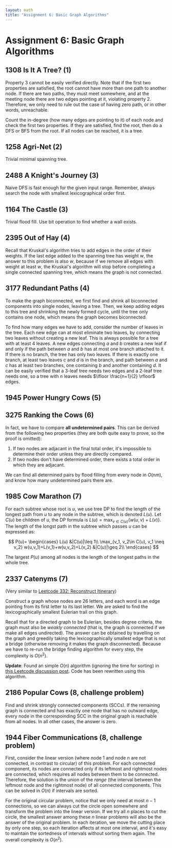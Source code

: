 ```yaml
---
layout: math
title: "Assignment 6: Basic Graph Algorithms"
---
```


# Assignment 6: Basic Graph Algorithms 

## 1308 Is It A Tree? (1) 

Property 3 cannot be easily verified directly. Note that if the first two properties are satisfied, the root cannot have more than one path to another node. If there are two paths, they must meet somewhere, and at the meeting node there are two edges pointing at it, violating property 2. Therefore, we only need to rule out the case of having zero path, or in other words, unreachable.

Count the in-degree (how many edges are pointing to it) of each node and check the first two properties. If they are satisfied, find the root, then do a DFS or BFS from the root. If all nodes can be reached, it is a tree.

## 1258 Agri-Net (2) 

Trivial minimal spanning tree.

## 2488 A Knight's Journey (3) 

Naive DFS is fast enough for the given input range. Remember, always search the node with smallest lexicographical order first.

## 1164 The Castle (3) 

Trivial flood fill. Use bit operation to find whether a wall exists.

## 2395 Out of Hay (4) 

Recall that Kruskal's algorithm tries to add edges in the order of their weights. If the last edge added to the spanning tree has weight $w$, the answer to this problem is also $w$, because if we remove all edges with weight at least $w$, the Kruskal's algorithm will stop before completing a single connected spanning tree, which means the graph is not connected.

## 3177 Redundant Paths (4) 

To make the graph biconnected, we first find and shrink all biconnected components into single nodes, leaving a tree. Then, we keep adding edges to this tree and shrinking the newly formed cycle, until the tree only contains one node, which means the graph becomes biconnected.

To find how many edges we have to add, consider the number of leaves in the tree. Each new edge can at most eliminate two leaves, by connecting two leaves without creating a new leaf. This is always possible for a tree with at least 4 leaves. A new edges connecting $a$ and $b$ creates a new leaf if and only if the path between $a$ and $b$ has at most one branch attached to it. If there is no branch, the tree has only two leaves. If there is exactly one branch, at least two leaves $c$ and $d$ is in the branch, and path between $a$ and $c$ has at least two branches, one containing $b$ and another containing $d$. It can be easily verified that a 3-leaf tree needs two edges and a 2-leaf tree needs one, so a tree with $n$ leaves needs $\lfloor \frac{n+1}{2} \rfloor$ edges.

## 1945 Power Hungry Cows (5) 

## 3275 Ranking the Cows (6)

In fact, we have to compare **all undetermined pairs**. This can be derived from the following two properties (they are both quite easy to prove, so the proof is omitted):

1. If two nodes are adjacant in the final total order, it's impossible to determine their order unless they are directly compared.
2. If two nodes don't have determined order, there exists a total order in which they are adjacant.

We can find all determined pairs by flood filling from every node in $O(nm)$, and know how many undetermined pairs there are.

## 1985 Cow Marathon (7) 

For each subtree whose root is $u$, we use tree DP to find the length of the longest path from $u$ to any node in the subtree, which is denoted $L(u)$. Let $C(u)$ be children of $u$, the DP formula is $L(u)=\max_{v\in C(u)}\lbrace w(u,v)+L(v) \rbrace$. The length of the longst path in the subtree which passes $u$ can be expressed as:

$$
P(u)=
\begin{cases}
L(u) &|C(u)|\leq 1\\
\max_{v_1, v_2\in C(u), v_1 \neq v_2} w(u,v_1)+L(v_1)+w(u,v_2)+L(v_2) &|C(u)|\geq 2\\
\end{cases}
$$

The largest $P(u)$ among all nodes is the length of the longest paths in the whole tree.

## 2337 Catenyms (7)

(Very similar to [Leetcode 332: Reconstruct Itinerary](https://leetcode.com/problems/reconstruct-itinerary/description/))

Construct a graph whose nodes are 26 letters, and each word is an edge pointing from its first letter to its last letter. We are asked to find the lexicographically smallest Eulerian trail on this graph.

Recall that for a directed graph to be Eulerian, besides degree criteria, the graph must also be *weakly connected* (that is, the graph is connected if we make all edges undirected). The answer can be obtained by travelling on the graph and greedily taking the lexicographically smallest edge that is not a bridge (otherwise removing it makes the graph disconnected). Because we have to re-run the bridge finding algorithm for every step, the complexity is $O(n^2)$.

**Update**: Found an simple $O(n)$ algorithm (ignoring the time for sorting) in [this Leetcode discussion post](https://leetcode.com/problems/reconstruct-itinerary/discuss/78768/Short-Ruby-Python-Java-C++). Code has been rewritten using this algorithm.

## 2186 Popular Cows (8, challenge problem) 

Find and shrink strongly connected components (SCCs). If the remaining graph is connected and has exactly one node that has no outward edge, every node in the correspoinding SCC in the original graph is reachable from all nodes. In all other cases, the answer is zero.

## 1944 Fiber Communications (8, challenge problem)

First, consider the linear version (where node $1$ and node $n$ are not connected, in contrast to circular) of this problem. For each connected component, its nodes are connected only if its leftmost and rightmost nodes are connected, which requires all nodes between them to be connected. Therefore, the solution is the union of the *range* (the interval between the leftmost node and the rightmost node) of all connected components. This can be solved in $O(n)$ if intervals are sorted.

For the original circular problem, notice that we only need at most $n-1$ connections, so we can always cut the circle open somewhere and transform the problem into the linear version. If we try all $n$ places to cut the circle, the smallest answer among these $n$ linear problems will also be the answer of the original problem. In each iteration, we move the cutting place by only one step, so each iteration affects at most one interval, and it's easy to maintain the sortedness of intervals without sorting them again. The overall complexity is $O(n^2)$.